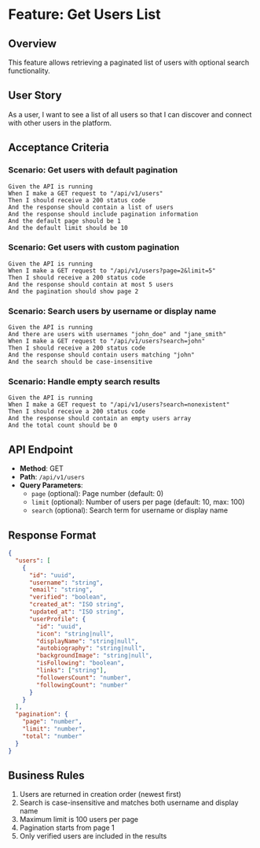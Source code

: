 # Feature: Get Users List

## Overview
This feature allows retrieving a paginated list of users with optional search functionality.

## User Story
As a user, I want to see a list of all users so that I can discover and connect with other users in the platform.

## Acceptance Criteria

### Scenario: Get users with default pagination
```gherkin
Given the API is running
When I make a GET request to "/api/v1/users"
Then I should receive a 200 status code
And the response should contain a list of users
And the response should include pagination information
And the default page should be 1
And the default limit should be 10
```

### Scenario: Get users with custom pagination
```gherkin
Given the API is running
When I make a GET request to "/api/v1/users?page=2&limit=5"
Then I should receive a 200 status code
And the response should contain at most 5 users
And the pagination should show page 2
```

### Scenario: Search users by username or display name
```gherkin
Given the API is running
And there are users with usernames "john_doe" and "jane_smith"
When I make a GET request to "/api/v1/users?search=john"
Then I should receive a 200 status code
And the response should contain users matching "john"
And the search should be case-insensitive
```

### Scenario: Handle empty search results
```gherkin
Given the API is running
When I make a GET request to "/api/v1/users?search=nonexistent"
Then I should receive a 200 status code
And the response should contain an empty users array
And the total count should be 0
```

## API Endpoint
- **Method**: GET
- **Path**: `/api/v1/users`
- **Query Parameters**:
  - `page` (optional): Page number (default: 0)
  - `limit` (optional): Number of users per page (default: 10, max: 100)
  - `search` (optional): Search term for username or display name

## Response Format
```json
{
  "users": [
    {
      "id": "uuid",
      "username": "string",
      "email": "string",
      "verified": "boolean",
      "created_at": "ISO string",
      "updated_at": "ISO string",
      "userProfile": {
        "id": "uuid",
        "icon": "string|null",
        "displayName": "string|null",
        "autobiography": "string|null",
        "backgroundImage": "string|null",
        "isFollowing": "boolean",
        "links": ["string"],
        "followersCount": "number",
        "followingCount": "number"
      }
    }
  ],
  "pagination": {
    "page": "number",
    "limit": "number",
    "total": "number"
  }
}
```

## Business Rules
1. Users are returned in creation order (newest first)
2. Search is case-insensitive and matches both username and display name
3. Maximum limit is 100 users per page
4. Pagination starts from page 1
5. Only verified users are included in the results
